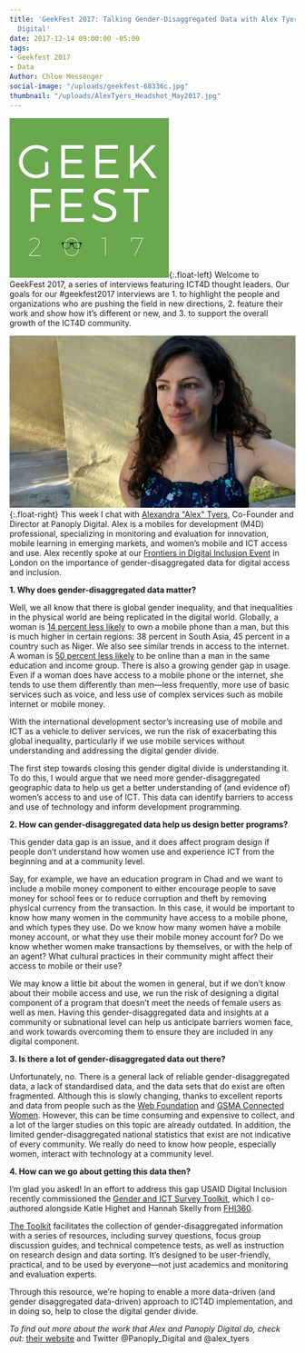 ```yaml
---
title: 'GeekFest 2017: Talking Gender-Disaggregated Data with Alex Tyers, Panoply
  Digital'
date: 2017-12-14 09:00:00 -05:00
tags:
- Geekfest 2017
- Data
Author: Chloe Messenger
social-image: "/uploads/geekfest-68336c.jpg"
thumbnail: "/uploads/AlexTyers_Headshot_May2017.jpg"
---
```


![geekfest-d47647.jpg](/uploads/geekfest-d47647.jpg){:.float-left}
Welcome to GeekFest 2017, a series of interviews featuring ICT4D thought leaders. Our goals for our #geekfest2017 interviews are 1. to highlight the people and organizations who are pushing the field in new directions, 2. feature their work and show how it’s different or new, and 3. to support the overall growth of the ICT4D community.

![AlexTyers_Headshot_May2017.jpg](/uploads/AlexTyers_Headshot_May2017.jpg){:.float-right}
This week I chat with [Alexandra "Alex" Tyers](https://www.panoplydigital.com/our-team/#/alex-tyers-2/), Co-Founder and Director at Panoply Digital. Alex is a mobiles for development (M4D) professional, specializing in monitoring and evaluation for innovation, mobile learning in emerging markets, and women’s mobile and ICT access and use. Alex recently spoke at our [Frontiers in Digital Inclusion Event](https://dai-global-digital.com/frontiers-in-digital-inclusion-event.html) in London on the importance of gender-disaggregated data for digital access and inclusion. 

<!--more-->

**1. Why does gender-disaggregated data matter?**

Well, we all know that there is global gender inequality, and that inequalities in the physical world are being replicated in the digital world. Globally, a woman is [14 percent less likely](https://www.gsma.com/mobilefordevelopment/wp-content/uploads/2016/02/GSM0001_03232015_GSMAReport_NEWGRAYS-Web.pdf) to own a mobile phone than a man, but this is much higher in certain regions: 38 percent in South Asia, 45 percent in a country such as Niger. We also see similar trends in access to the internet. A woman is [50 percent less likely](http://webfoundation.org/docs/2015/10/womens-rights-online_Report.pdf) to be online than a man in the same education and income group. There is also a growing gender gap in usage. Even if a woman does have access to a mobile phone or the internet, she tends to use them differently than men—less frequently, more use of basic services such as voice, and less use of complex services such as mobile internet or mobile money.

With the international development sector’s increasing use of mobile and ICT as a vehicle to deliver services, we run the risk of exacerbating this global inequality, particularly if we use mobile services without understanding and addressing the digital gender divide.

The first step towards closing this gender digital divide is understanding it. To do this, I would argue that we need more gender-disaggregated geographic data to help us get a better understanding of (and evidence of) women’s access to and use of ICT. This data can identify barriers to access and use of technology and inform development programming.

**2. How can gender-disaggregated data help us design better programs?**

This gender data gap is an issue, and it does affect program design if people don’t understand how women use and experience ICT from the beginning and at a community level.

Say, for example, we have an education program in Chad and we want to include a mobile money component to either encourage people to save money for school fees or to reduce corruption and theft by removing physical currency from the transaction. In this case, it would be important to know how many women in the community have access to a mobile phone, and which types they use. Do we know how many women have a mobile money account, or what they use their mobile money account for? Do we know whether women make transactions by themselves, or with the help of an agent? What cultural practices in their community might affect their access to mobile or their use?

We may know a little bit about the women in general, but if we don’t know about their mobile access and use, we run the risk of designing a digital component of a program that doesn’t meet the needs of female users as well as men. Having this gender-disaggregated data and insights at a community or subnational level can help us anticipate barriers women face, and work towards overcoming them to ensure they are included in any digital component.

**3. Is there a lot of gender-disaggregated data out there?**

Unfortunately, no. There is a general lack of reliable gender-disaggregated data, a lack of standardised data, and the data sets that do exist are often fragmented. Although this is slowly changing, thanks to excellent reports and data from people such as the [Web Foundation](https://webfoundation.org/) and [GSMA Connected Women](https://www.gsma.com/mobilefordevelopment/programmes/connected-women). However, this can be time consuming and expensive to collect, and a lot of the larger studies on this topic are already outdated. In addition, the limited gender-disaggregated national statistics that exist are not indicative of every community. We really do need to know how people, especially women, interact with technology at a community level.

**4. How can we go about getting this data then?**

I’m glad you asked! In an effort to address this gap USAID Digital Inclusion recently commissioned the [Gender and ICT Survey Toolkit](https://www.usaid.gov/sites/default/files/documents/15396/Gender_and_ICT_Toolkit.pdf), which I co-authored alongside Katie Highet and Hannah Skelly from [FHI360](https://www.fhi360.org/).

[The Toolkit](https://dai-global-digital.com/three-key-takeaways-from-usaids-new-gender-and-ict-survey-toolkit.html) facilitates the collection of gender-disaggregated information with a series of resources, including survey questions, focus group discussion guides, and technical competence tests, as well as instruction on research design and data sorting. It’s designed to be user-friendly, practical, and to be used by everyone—not just academics and monitoring and evaluation experts.

Through this resource, we’re hoping to enable a more data-driven (and gender disaggregated data-driven) approach to ICT4D implementation, and in doing so, help to close the digital gender divide.

*To find out more about the work that Alex and Panoply Digital do, check out:*
[their website](http://www.panoplydigital.com) and Twitter @Panoply_Digital and @alex_tyers